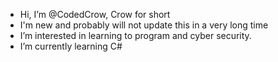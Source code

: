 - Hi, I’m @CodedCrow, Crow for short
- I'm new and probably will not update this in a very long time
- I’m interested in learning to program and cyber security.
- I’m currently learning C#

<!---
CodedCrow/CodedCrow is a ✨ special ✨ repository because its `README.md` (this file) appears on your GitHub profile.
You can click the Preview link to take a look at your changes.
--->
